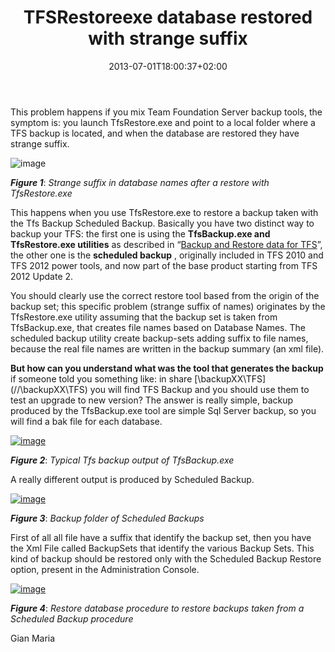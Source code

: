 ﻿---
title: "TFSRestoreexe database restored with strange suffix"
description: ""
date: 2013-07-01T18:00:37+02:00
draft: false
tags: [Tfs]
categories: [Tfs]
---
This problem happens if you mix Team Foundation Server backup tools, the symptom is: you launch TfsRestore.exe and point to a local folder where a TFS backup is located, and when the database are restored they have strange suffix.

![image](http://www.getlatestversion.it/wp-content/uploads/2013/06/image_thumb30.png "image")

 ***Figure 1***: *Strange suffix in database names after a restore with TfsRestore.exe*

This happens when you use TfsRestore.exe to restore a backup taken with the Tfs Backup Scheduled Backup. Basically you have two distinct way to backup your TFS: the first one is using the  **TfsBackup.exe and TfsRestore.exe utilities** as described in “[Backup and Restore data for TFS](http://msdn.microsoft.com/en-us/library/jj620932.aspx)”, the other one is the  **scheduled backup** , originally included in TFS 2010 and TFS 2012 power tools, and now part of the base product starting from TFS 2012 Update 2.

You should clearly use the correct restore tool based from the origin of the backup set; this specific problem (strange suffix of names) originates by the TfsRestore.exe utility assuming that the backup set is taken from TfsBackup.exe, that creates file names based on Database Names. The scheduled backup utility create backup-sets adding suffix to file names, because the real file names are written in the backup summary (an xml file).

 **But how can you understand what was the tool that generates the backup** if someone told you something like: in share [\\backupXX\TFS\](//\\backupXX\TFS) you will find TFS Backup and you should use them to test an upgrade to new version? The answer is really simple, backup produced by the TfsBackup.exe tool are simple Sql Server backup, so you will find a bak file for each database.

[![image](https://www.codewrecks.com/blog/wp-content/uploads/2013/07/image_thumb.png "image")](https://www.codewrecks.com/blog/wp-content/uploads/2013/07/image.png)

 ***Figure 2***: *Typical Tfs backup output of TfsBackup.exe*

A really different output is produced by Scheduled Backup.

[![image](https://www.codewrecks.com/blog/wp-content/uploads/2013/07/image_thumb1.png "image")](https://www.codewrecks.com/blog/wp-content/uploads/2013/07/image1.png)

 ***Figure 3***: *Backup folder of Scheduled Backups*

First of all all file have a suffix that identify the backup set, then you have the Xml File called BackupSets that identify the various Backup Sets. This kind of backup should be restored only with the Scheduled Backup Restore option, present in the Administration Console.

[![image](https://www.codewrecks.com/blog/wp-content/uploads/2013/07/image_thumb2.png "image")](https://www.codewrecks.com/blog/wp-content/uploads/2013/07/image2.png)

 ***Figure 4***: *Restore database procedure to restore backups taken from a Scheduled Backup procedure*

Gian Maria
